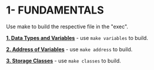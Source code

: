 # 1- FUNDAMENTALS

Use make to build the respective file in the "exec".

__[1. Data Types and Variables](01_variables.c)__ - use `make variables` to build.

__[2. Address of Variables](02_address.c)__ - use `make address` to build.

__[3. Storage Classes](03_classes.c)__ - use `make classes` to build.
